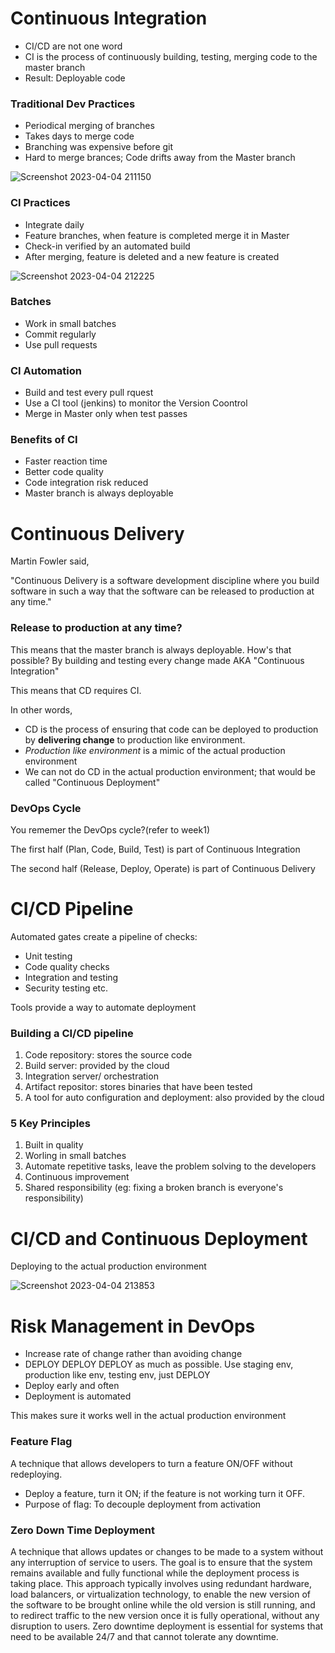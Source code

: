 # Continuous Integration
- CI/CD are not one word
- CI is the process of continuously building, testing, merging code to the master branch
- Result: Deployable code

### Traditional Dev Practices

- Periodical merging of branches
- Takes days to merge code
- Branching was expensive before git
- Hard to merge brances; Code drifts away from the Master branch

![Screenshot 2023-04-04 211150](https://user-images.githubusercontent.com/128154979/230606352-669909fd-ec4b-4667-a776-0c0bd7baa2f5.png)

### CI Practices

- Integrate daily
- Feature branches, when feature is completed merge it in Master
- Check-in verified by an automated build
- After merging, feature is deleted and a new feature is created

![Screenshot 2023-04-04 212225](https://user-images.githubusercontent.com/128154979/230606417-4a286b5a-02f1-4d8a-ae8d-73728025ec4e.png)

### Batches
- Work in small batches
- Commit regularly
- Use pull requests

### CI Automation

- Build and test every pull rquest
- Use a CI tool (jenkins) to monitor the Version Coontrol
- Merge in Master only when test passes

### Benefits of CI
- Faster reaction time
- Better code quality 
- Code integration risk reduced
- Master branch is always deployable

# Continuous Delivery
Martin Fowler said, 

   "Continuous Delivery is a software development discipline where you build software in such a way that the software can be released to production at any time."

### Release to production at any time?
This means that the master branch is always deployable. How's that possible? By building and testing every change made AKA "Continuous Integration"

   This means that CD requires CI.

In other words, 

- CD is the process of ensuring that code can be deployed to production by **delivering change** to production like environment.
- _Production like environment_ is a mimic of the actual production environment
- We can not do CD in the actual production environment; that would be called "Continuous Deployment"

### DevOps Cycle
You rememer the DevOps cycle?(refer to week1)
   
   The first half (Plan, Code, Build, Test) is part of Continuous Integration
   
   The second half (Release, Deploy, Operate) is part of Continuous Delivery


# CI/CD Pipeline
Automated gates create a pipeline of checks: 
- Unit testing
- Code quality checks
- Integration and testing
- Security testing etc.

Tools provide a way to automate deployment
   
### Building a CI/CD pipeline
1. Code repository: stores the source code 
2. Build server: provided by the cloud
3. Integration server/ orchestration
4. Artifact repositor: stores binaries that have been tested
5. A tool for auto configuration and deployment: also provided by the cloud

### 5 Key Principles
1. Built in quality
2. Worling in small batches
3. Automate repetitive tasks, leave the problem solving to the developers
4. Continuous improvement
5. Shared responsibility (eg: fixing a broken branch is everyone's responsibility)


# CI/CD and Continuous Deployment
Deploying to the actual production environment

![Screenshot 2023-04-04 213853](https://user-images.githubusercontent.com/128154979/230606458-75e371de-c659-4f1d-90bc-da6f0b853d7a.png)


# Risk Management in DevOps
- Increase rate of change rather than avoiding change
- DEPLOY DEPLOY DEPLOY as much as possible. Use staging env, production like env, testing env, just DEPLOY
- Deploy early and often
- Deployment is automated

This makes sure it works well in the actual production environment
### Feature Flag
A technique that allows developers to turn a feature ON/OFF without redeploying.

- Deploy a feature, turn it ON; if the feature is not working turn it OFF.
- Purpose of flag: To decouple deployment from activation

### Zero Down Time Deployment
A technique that allows updates or changes to be made to a system without any interruption of service to users. The goal is to ensure that the system remains available and fully functional while the deployment process is taking place. This approach typically involves using redundant hardware, load balancers, or virtualization technology, to enable the new version of the software to be brought online while the old version is still running, and to redirect traffic to the new version once it is fully operational, without any disruption to users. Zero downtime deployment is essential for systems that need to be available 24/7 and that cannot tolerate any downtime.

